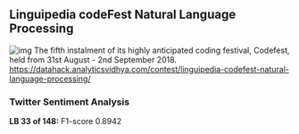 ## Linguipedia codeFest Natural Language Processing
![img](https://github.com/kcostya/hackathons-solutions/blob/master/linguipedia/linguipedia-big-thumbnail-1200x1200-90.jpg)
The fifth instalment of its highly anticipated coding festival, Codefest, held from 31st August - 2nd September 2018.
https://datahack.analyticsvidhya.com/contest/linguipedia-codefest-natural-language-processing/
### Twitter Sentiment Analysis
**LB 33 of 148:** F1-score 0.8942
